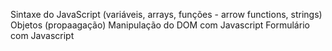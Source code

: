 Sintaxe do JavaScript (variáveis, arrays, funções - arrow functions, strings)
Objetos (propaagação)
Manipulação do DOM com Javascript
Formulário com Javascript 